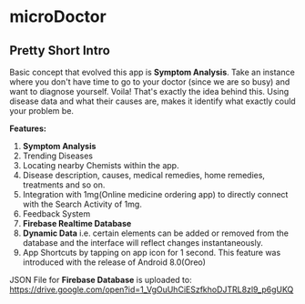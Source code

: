 # microDoctor

## Pretty Short Intro
Basic concept that evolved this app is **Symptom Analysis**. Take an instance where you don't have time to go to your doctor (since we are so busy) and want to diagnose yourself. Voila! That's exactly the idea behind this. Using disease data and what their causes are, makes it identify what exactly could your problem be.

**Features:**
1. **Symptom Analysis**
2. Trending Diseases
3. Locating nearby Chemists within the app.
4. Disease description, causes, medical remedies, home remedies, treatments and so on.
5. Integration with 1mg(Online medicine ordering app) to directly connect with the Search Activity of 1mg.
6. Feedback System
7. **Firebase Realtime Database**
8. **Dynamic Data** i.e. certain elements can be added or removed from the database and the interface will reflect changes instantaneously.
9. App Shortcuts by tapping on app icon for 1 second. This feature was introduced with the release of Android 8.0(Oreo)

JSON File for **Firebase Database** is uploaded to: https://drive.google.com/open?id=1_VgOuUhCiESzfkhoDJTRL8zl9_p6gUKQ
